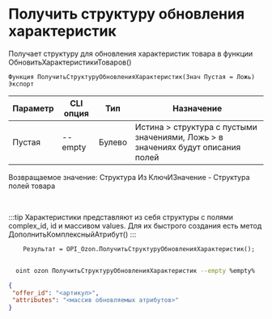 ﻿---
sidebar_position: 21
---

# Получить структуру обновления характеристик
 Получает структуру для обновления характеристик товара в функции ОбновитьХарактеристикиТоваров()



`Функция ПолучитьСтруктуруОбновленияХарактеристик(Знач Пустая = Ложь) Экспорт`

  | Параметр | CLI опция | Тип | Назначение |
  |-|-|-|-|
  | Пустая | --empty | Булево | Истина > структура с пустыми значениями, Ложь > в значениях будут описания полей |

  
  Возвращаемое значение:   Структура Из КлючИЗначение - Структура полей товара

<br/>

:::tip
Характеристики представляют из себя структуры с полями complex_id, id и массивом values. Для их быстрого создания есть метод ДополнитьКомплексныйАтрибут()
:::
<br/>


```bsl title="Пример кода"
    Результат = OPI_Ozon.ПолучитьСтруктуруОбновленияХарактеристик();
```



```sh title="Пример команды CLI"
    
  oint ozon ПолучитьСтруктуруОбновленияХарактеристик --empty %empty%

```

```json title="Результат"
{
 "offer_id": "<артикул>",
 "attributes": "<массив обновляемых атрибутов>"
}
```
